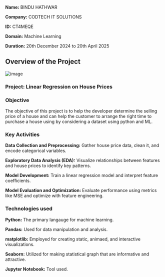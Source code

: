 **Name:** BINDU HATHWAR

**Company:** CODTECH IT SOLUTIONS

**ID:** CT4MEQE

**Domain:** Machine Learning

**Duration:** 20th December 2024 to 20th April 2025


## Overview of the Project
![image](https://github.com/user-attachments/assets/b6af77f0-7d05-49f2-8115-e29b5418ff85)


### Project: Linear Regression on House Prices

### Objective
The objective of this project is to help the developer determine the selling price of a house and can help the customer to arrange the right time to purchase a house using by considering a dataset using python and ML.

### Key Activities
**Data Collection and Preprocessing:** Gather house price data, clean it, and encode categorical variables.

**Exploratory Data Analysis (EDA):** Visualize relationships between features and house prices to identify key patterns.

**Model Development:** Train a linear regression model and interpret feature coefficients.

**Model Evaluation and Optimization:** Evaluate performance using metrics like MSE and optimize with feature engineering.


### Technologies used
**Python:** The primary langauge for machine learning.

**Pandas:** Used for data manipulation and analysis.

**matplotlib:** Employed for creating static, animaed, and interactive visualizations.

**Seaborn:** Utilized for making statistical graph that are informative and attractive.

**Jupyter Notebook:** Tool used.

